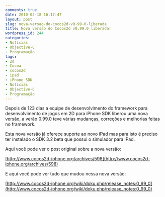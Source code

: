 ```yaml
---
comments: true
date: 2010-02-18 16:17:47
layout: post
slug: nova-versao-do-cocos2d-v0-99-0-liberada
title: Nova versão do Cocos2d v0.99.0 liberada!
wordpress_id: 244
categories:
- Notícias
- Objective-C
- Programação
tags:
- 2d
- Cocoa
- cocos2d
- ipad
- iPhone SDK
- Notícias
- Objective-C
- Programação
---
```


Depois de 123 dias a equipe de desenvolvimento do framework para desenvolvimento de jogos em 2D para iPhone SDK liberou uma nova versão, a verão 0.99.0 teve várias mudanças, correções e melhorias feitas no framework.

Esta nova versão já oferece suporte ao novo iPad mas para isto é preciso ter instalado o SDK 3.2 beta que possui o simulador para iPad.

Aqui você pode ver o post original sobre a nova versão:

[http://www.cocos2d-iphone.org/archives/598](http://www.cocos2d-iphone.org/archives/598)

E aqui você pode ver tudo que mudou nessa nova versão:

[http://www.cocos2d-iphone.org/wiki/doku.php/release_notes:0_99_0](http://www.cocos2d-iphone.org/wiki/doku.php/release_notes:0_99_0)